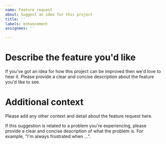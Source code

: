 ```yaml
---
name: Feature request
about: Suggest an idea for this project
title: ''
labels: enhancement
assignees: ''

---
```


# Describe the feature you'd like

If you've got an idea for how this project can be improved then we'd love to
hear it. Please provide a clear and concise description about the feature
you'd like to see.

# Additional context

Please add any other context and detail about the feature request here.

If this suggestion is related to a problem you're experiencing, please provide
a clear and concise description of what the problem is. For example, "I'm always
frustrated when …".
